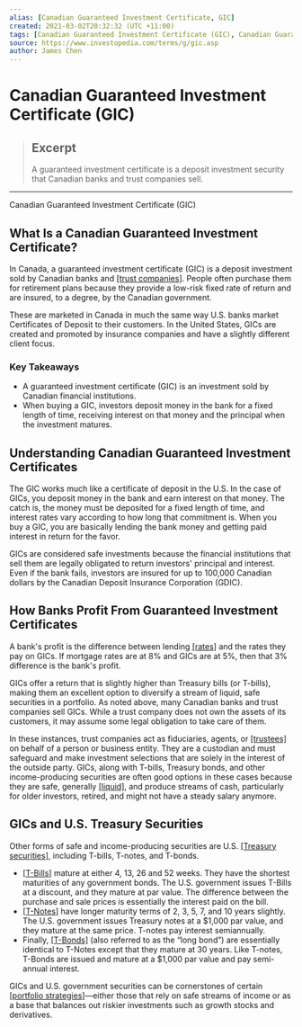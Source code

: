 ```yaml
---
alias: [Canadian Guaranteed Investment Certificate, GIC]
created: 2021-03-02T20:32:32 (UTC +11:00)
tags: [Canadian Guaranteed Investment Certificate (GIC), Canadian Guaranteed Investment Certificate (GIC)]
source: https://www.investopedia.com/terms/g/gic.asp
author: James Chen
---
```


# Canadian Guaranteed Investment Certificate (GIC)

> ## Excerpt
> A guaranteed investment certificate is a deposit investment security that Canadian banks and trust companies sell.

---

Canadian Guaranteed Investment Certificate (GIC)
## What Is a Canadian Guaranteed Investment Certificate?

In Canada, a guaranteed investment certificate (GIC) is a deposit investment sold by Canadian banks and [[trust companies]](https://www.investopedia.com/terms/t/trustcompany.asp). People often purchase them for retirement plans because they provide a low-risk fixed rate of return and are insured, to a degree, by the Canadian government.

These are marketed in Canada in much the same way U.S. banks market Certificates of Deposit to their customers. In the United States, GICs are created and promoted by insurance companies and have a slightly different client focus.

### Key Takeaways

-   A guaranteed investment certificate (GIC) is an investment sold by Canadian financial institutions.
-   When buying a GIC, investors deposit money in the bank for a fixed length of time, receiving interest on that money and the principal when the investment matures.

## Understanding Canadian Guaranteed Investment Certificates

The GIC works much like a certificate of deposit in the U.S. In the case of GICs, you deposit money in the bank and earn interest on that money. The catch is, the money must be deposited for a fixed length of time, and interest rates vary according to how long that commitment is. When you buy a GIC, you are basically lending the bank money and getting paid interest in return for the favor.

GICs are considered safe investments because the financial institutions that sell them are legally obligated to return investors' principal and interest. Even if the bank fails, investors are insured for up to 100,000 Canadian dollars by the Canadian Deposit Insurance Corporation (GDIC).

## How Banks Profit From Guaranteed Investment Certificates

A bank's profit is the difference between lending [[rates]](https://www.investopedia.com/terms/m/mortgage-rate.asp) and the rates they pay on GICs. If mortgage rates are at 8% and GICs are at 5%, then that 3% difference is the bank's profit.

GICs offer a return that is slightly higher than Treasury bills (or T-bills), making them an excellent option to diversify a stream of liquid, safe securities in a portfolio. As noted above, many Canadian banks and trust companies sell GICs. While a trust company does not own the assets of its customers, it may assume some legal obligation to take care of them.

In these instances, trust companies act as fiduciaries, agents, or [[trustees]](https://www.investopedia.com/terms/t/trustee.asp) on behalf of a person or business entity. They are a custodian and must safeguard and make investment selections that are solely in the interest of the outside party. GICs, along with T-bills, Treasury bonds, and other income-producing securities are often good options in these cases because they are safe, generally [[liquid]](https://www.investopedia.com/terms/l/liquidasset.asp), and produce streams of cash, particularly for older investors, retired, and might not have a steady salary anymore.

## GICs and U.S. Treasury Securities

Other forms of safe and income-producing securities are U.S. [[Treasury securities]](https://www.investopedia.com/articles/investing/073113/introduction-treasury-securities.asp), including T-bills, T-notes, and T-bonds.

-   [[T-Bills]](https://www.investopedia.com/terms/t/treasurybill.asp) mature at either 4, 13, 26 and 52 weeks. They have the shortest maturities of any government bonds. The U.S. government issues T-Bills at a discount, and they mature at par value. The difference between the purchase and sale prices is essentially the interest paid on the bill.
-   [[T-Notes]](https://www.investopedia.com/terms/t/treasurynote.asp) have longer maturity terms of 2, 3, 5, 7, and 10 years slightly. The U.S. government issues Treasury notes at a $1,000 par value, and they mature at the same price. T-notes pay interest semiannually.
-   Finally, [[T-Bonds]](https://www.investopedia.com/terms/t/treasurybond.asp) (also referred to as the “long bond”) are essentially identical to T-Notes except that they mature at 30 years. Like T-notes, T-Bonds are issued and mature at a $1,000 par value and pay semi-annual interest.

GICs and U.S. government securities can be cornerstones of certain [[portfolio strategies]](https://www.investopedia.com/terms/p/portfoliomanagement.asp)—either those that rely on safe streams of income or as a base that balances out riskier investments such as growth stocks and derivatives.
